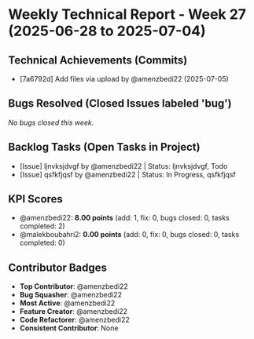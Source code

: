 # Weekly Technical Report - Week 27 (2025-06-28 to 2025-07-04)

## Technical Achievements (Commits)

- [7a6792d] Add files via upload by @amenzbedi22 (2025-07-05)

## Bugs Resolved (Closed Issues labeled 'bug')

_No bugs closed this week._

## Backlog Tasks (Open Tasks in Project)

- [Issue] ljnvksjdvgf by @amenzbedi22 | Status: ljnvksjdvgf, Todo
- [Issue] qsfkfjqsf by @amenzbedi22 | Status: In Progress, qsfkfjqsf

## KPI Scores

- @amenzbedi22: **8.00 points** (add: 1, fix: 0, bugs closed: 0, tasks completed: 2)
- @malekboubahri2: **0.00 points** (add: 0, fix: 0, bugs closed: 0, tasks completed: 0)

## Contributor Badges

- **Top Contributor**: @amenzbedi22
- **Bug Squasher**: @amenzbedi22
- **Most Active**: @amenzbedi22
- **Feature Creator**: @amenzbedi22
- **Code Refactorer**: @amenzbedi22
- **Consistent Contributor**: None
